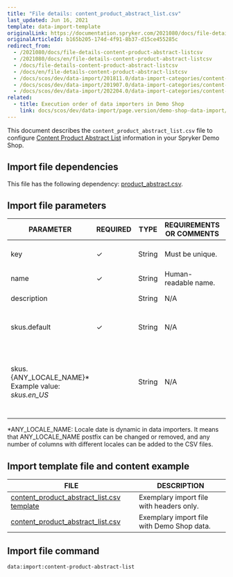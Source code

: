 ```yaml
---
title: "File details: content_product_abstract_list.csv"
last_updated: Jun 16, 2021
template: data-import-template
originalLink: https://documentation.spryker.com/2021080/docs/file-details-content-product-abstract-listcsv
originalArticleId: b165b205-174d-4f91-8b37-d15ce455285c
redirect_from:
  - /2021080/docs/file-details-content-product-abstract-listcsv
  - /2021080/docs/en/file-details-content-product-abstract-listcsv
  - /docs/file-details-content-product-abstract-listcsv
  - /docs/en/file-details-content-product-abstract-listcsv
  - /docs/scos/dev/data-import/201811.0/data-import-categories/content-management/file-details-content-product-abstract-list.csv.html
  - /docs/scos/dev/data-import/201907.0/data-import-categories/content-management/file-details-content-product-abstract-list.csv.html
  - /docs/scos/dev/data-import/202204.0/data-import-categories/content-management/file-details-content-product-abstract-list.csv.html
related:
  - title: Execution order of data importers in Demo Shop
    link: docs/scos/dev/data-import/page.version/demo-shop-data-import/execution-order-of-data-importers-in-demo-shop.html
---
```


This document describes the `content_product_abstract_list.csv` file to configure [Content Product Abstract List](/docs/pbc/all/content-management-system/{{page.version}}/content-items-feature-overview.html) information in your Spryker Demo Shop.

## Import file dependencies

This file has the following dependency: [product_abstract.csv](/docs/pbc/all/product-information-management/{{page.version}}/base-shop/import-and-export-data/products-data-import/file-details-product-abstract.csv.html).


## Import file parameters

| PARAMETER | REQUIRED | TYPE | REQUIREMENTS OR COMMENTS | DESCRIPTION |
| --- | --- | --- | --- | --- |
| key | &check; | String | Must be unique. | 	Unique identifier of the content. |
| name | &check; | String |Human-readable name. | Name of the content. |
| description |  | String |N/A | Description of the content. |
| skus.default | &check; | String |N/A | Default list of product abstract SKUs. |
| skus.{ANY_LOCALE_NAME}*<br>Example value: *skus.en_US* |  | String | N/A |List of product abstract SKUs, translated into the specified locale (US for our example). |

*ANY_LOCALE_NAME: Locale date is dynamic in data importers. It means that ANY_LOCALE_NAME postfix can be changed or removed, and any number of columns with different locales can be added to the CSV files.


## Import template file and content example

| FILE | DESCRIPTION |
| --- | --- |
| [content_product_abstract_list.csv template](https://spryker.s3.eu-central-1.amazonaws.com/docs/Developer+Guide/Back-End/Data+Manipulation/Data+Ingestion/Data+Import/Data+Import+Categories/Content+Management/Template+content_product_abstract_list.csv) | Exemplary import file with headers only. |
| [content_product_abstract_list.csv](https://spryker.s3.eu-central-1.amazonaws.com/docs/Developer+Guide/Back-End/Data+Manipulation/Data+Ingestion/Data+Import/Data+Import+Categories/Content+Management/content_product_abstract_list.csv) | Exemplary import file with Demo Shop data. |


## Import file command

```bash
data:import:content-product-abstract-list
```
